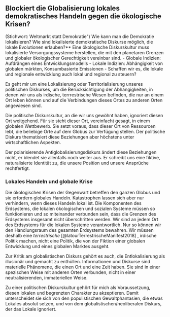 ## Blockiert die Globalisierung lokales demokratisches Handeln gegen die ökologische Krisen?

(Stichwort: Weltmarkt statt Demokratie") Wie kann man die Demokratie lokalisieren? Wie sind lokalisierte demokratische Diskurse möglich, die lokale Evolutionen erlauben?** Eine ökologische Diskurskultur muss lokalisierte Versorgungssysteme herstellen, die mit den planetaren Grenzen und globaler ökologischer Gerechtigkeit vereinbar sind.
    - Globale Indizien: Aufdrängen eines Entwicklungsmodells
    - Lokale Indizien: Abhängigkeit von globalen märkten, Konsumbasierte Emissionen
    - Schaffen wir es, die lokale und regionale entwicklung auch lokal und regional zu steuern? 

Es geht mir um eine Lokalisierung oder Territorialisierung unseres politischen Diskurses, um die Berücksichtigung der Abhängigkeiten, in denen wir uns als irdische, terrrestrische Wesen befinden, die nur an einem Ort leben können und auf die Verbindungen dieses Ortes zu anderen Orten angewiesen sind. 

Die politische Diskurskultur, an die wir uns gewöhnt haben, ignoriert diesen Ort weitgehend. Für sie steht dieser Ort, vereinfacht gesagt, in einem globalen Wettbewerb. Sie setzt voraus, dass dieser Ort von Ressourcen lebt, die beliebige Orte auf dem Globus zur Verfügung stellen. Der politische Diskurs thematisiert diese Beziehungen aber höchstens unter wirtschaftlichen Aspekten. 

Der polarisierende Antiglobalisierungsdiskurs ändert diese Beziehungen nicht, er blendet sie allenfalls noch weiter aus. Er schreibt uns eine fiktive, naturalisierte Identität zu, die unsere Position und unsere Ansprüche rechtfertigt. 

### Lokales Handeln und globale Krise

Die ökologischen Krisen der Gegenwart betreffen den ganzen Globus und sie erfordern globales Handeln. Katastrophen lassen sich aber nur verhindern, wenn dieses Handeln lokal ist. Die Komponenten des Erdsystems, die lokalen ökologischen und sozialen Systeme müssen so funktionieren und so miteinander verbunden sein, dass die Grenzen des Erdsystems insgesamt nicht überschritten werden. Wir sind an jedem Ort des Erdsystems für die lokalen Systeme verantwortlich. Nur so können wir den Handlungsraum des gesamten Erdsystems bewahren. Wir müssen deshalb eine *terrestrische* [@latourTerrestrischeManifest2018] , irdische Politik machen, nicht eine Politik, die von der Fiktion einer globalen Entwicklung und eines globalen Marktes ausgeht. 

Zur Kritik am globalistischen Diskurs gehört es auch, die Entlokalisierung als illusionär und gemacht zu enthüllen. Informationen und Diskurse sind materielle Phänomene, die einen Ort und eine Zeit haben. Sie sind in einer spezischen Weise mit anderen Orten verbunden, nicht in einer neutralisierenden, immateriellen Weise. 

Zu einer politischen Diskurskultur gehört für mich als Voraussetzung, diesen lokalen und begrenzten Charakter zu akzeptieren. Damit unterscheidet sie sich von den populistischen Gewaltphantasien, die etwas Lokales absolut setzen, und von dem globalistischen/neoliberalen Diskurs, der das Lokale ignoriert. 